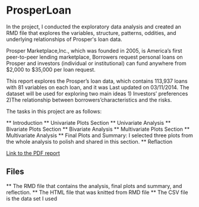 # ProsperLoan

In the project, I conducted the exploratory data analysis and created an RMD file that explores the variables, structure, patterns, oddities, and underlying relationships of Prosper's loan data.

Prosper Marketplace,Inc., which was founded in 2005, is America’s first peer-to-peer lending marketplace, Borrowers request personal loans on Prosper and investors (individual or institutional) can fund anywhere from $2,000 to $35,000 per loan request.

This report explores the Prosper’s loan data, which contains 113,937 loans with 81 variables on each loan, and it was Last updated on 03/11/2014. The dataset will be used for exploring two main ideas 1) Investors’ preferences 2)The relationship between borrowers’characteristics and the risks.

The tasks in this project are as follows:

** Introduction
** Univariate Plots Section
** Univariate Analysis
** Bivariate Plots Section
** Bivariate Analysis
** Multivariate Plots Section
** Multivariate Analysis
** Final Plots and Summary: I selected three plots from the whole analysis to polish and shared in this section.
** Reflaction 

[Link to the PDF report](https://github.com/EntingHsiao/ProsperLoan/blob/master/prosperprojectforgithub.pdf)


## Files

** The RMD file that contains the analysis, final plots and summary, and reflection. 
** The HTML file that was knitted from RMD file
** The CSV file is the data set I used
